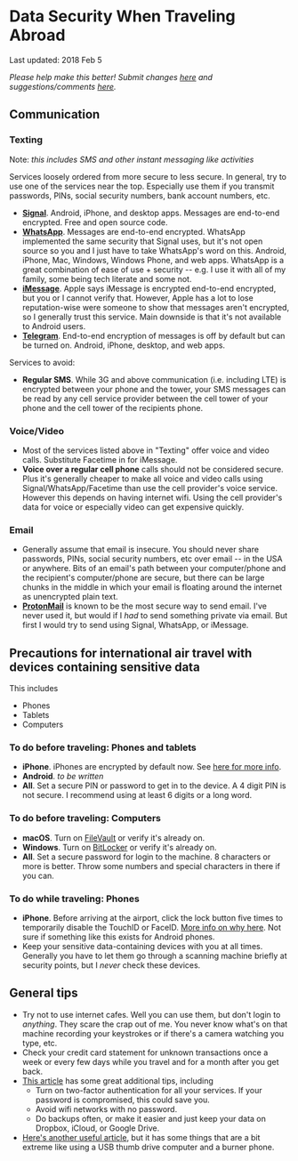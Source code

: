 # Data Security When Traveling Abroad

Last updated: 2018 Feb 5

*Please help make this better! Submit changes [here](https://github.com/crcastle/international-travel-data-safety/pulls) and suggestions/comments [here](https://github.com/crcastle/international-travel-data-safety/issues).*

## Communication

### Texting

Note: *this includes SMS and other instant messaging like activities*

Services loosely ordered from more secure to less secure. In general, try to use one of the services near the top. Especially use them if you transmit passwords, PINs, social security numbers, bank account numbers, etc.

- **[Signal](https://signal.org/)**. Android, iPhone, and desktop apps. Messages are end-to-end encrypted. Free and open source code.
- **[WhatsApp](https://www.whatsapp.com/)**. Messages are end-to-end encrypted. WhatsApp implemented the same security that Signal uses, but it's not open source so you and I just have to take WhatsApp's word on this. Android, iPhone, Mac, Windows, Windows Phone, and web apps. WhatsApp is a great combination of ease of use + security -- e.g. I use it with all of my family, some being tech literate and some not.
- **[iMessage](https://support.apple.com/explore/messages)**. Apple says iMessage is encrypted end-to-end encrypted, but you or I cannot verify that. However, Apple has a lot to lose reputation-wise were someone to show that messages aren't encrypted, so I generally trust this service. Main downside is that it's not available to Android users.
- **[Telegram](https://telegram.org/)**. End-to-end encryption of messages is off by default but can be turned on. Android, iPhone, desktop, and web apps.

Services to avoid:

- **Regular SMS**. While 3G and above communication (i.e. including LTE) is encrypted between your phone and the tower, your SMS messages can be read by any cell service provider between the cell tower of your phone and the cell tower of the recipients phone.

### Voice/Video

- Most of the services listed above in "Texting" offer voice and video calls. Substitute Facetime in for iMessage.
- **Voice over a regular cell phone** calls should not be considered secure. Plus it's generally cheaper to make all voice and video calls using Signal/WhatsApp/Facetime than use the cell provider's voice service. However this depends on having internet wifi. Using the cell provider's data for voice or especially video can get expensive quickly.

### Email

- Generally assume that email is insecure. You should never share passwords, PINs, social security numbers, etc over email -- in the USA or anywhere. Bits of an email's path between your computer/phone and the recipient's computer/phone are secure, but there can be large chunks in the middle in which your email is floating around the internet as unencrypted plain text.
- **[ProtonMail](https://protonmail.com/)** is known to be the most secure way to send email. I've never used it, but would if I *had* to send something private via email. But first I would try to send using Signal, WhatsApp, or iMessage.

## Precautions for international air travel with devices containing sensitive data

This includes

- Phones
- Tablets
- Computers

### To do before traveling: Phones and tablets

- **iPhone**. iPhones are encrypted by default now. See [here for more info](https://ssd.eff.org/en/module/how-encrypt-your-iphone).
- **Android**. *to be written*
- **All**. Set a secure PIN or password to get in to the device. A 4 digit PIN is not secure. I recommend using at least 6 digits or a long word.

### To do before traveling: Computers

- **macOS**. Turn on [FileVault](https://support.apple.com/en-us/HT204837) or verify it's already on.
- **Windows**. Turn on [BitLocker](https://docs.microsoft.com/en-us/windows/windows-10/) or verify it's already on.
- **All**. Set a secure password for login to the machine. 8 characters or more is better. Throw some numbers and special characters in there if you can.

### To do while traveling: Phones

- **iPhone**. Before arriving at the airport, click the lock button five times to temporarily disable the TouchID or FaceID. [More info on why here](https://www.theverge.com/2017/8/17/16161758/ios-11-touch-id-disable-emergency-services-lock). Not sure if something like this exists for Android phones.
- Keep your sensitive data-containing devices with you at all times. Generally you have to let them go through a scanning machine briefly at security points, but I *never* check these devices.

## General tips

- Try not to use internet cafes. Well you can use them, but don't login to *anything*. They scare the crap out of me. You never know what's on that machine recording your keystrokes or if there's a camera watching you type, etc.
- Check your credit card statement for unknown transactions once a week or every few days while you travel and for a month after you get back.
- [This article](https://www.nomadicmatt.com/travel-blogs/data-security-for-travelers/) has some great additional tips, including
  - Turn on two-factor authentication for all your services. If your password is compromised, this could save you.
  - Avoid wifi networks with no password.
  - Do backups often, or make it easier and just keep your data on Dropbox, iCloud, or Google Drive.
- [Here's another useful article](https://lifehacker.com/how-to-keep-your-data-safe-when-traveling-abroad-1795545604), but it has some things that are a bit extreme like using a USB thumb drive computer and a burner phone.
